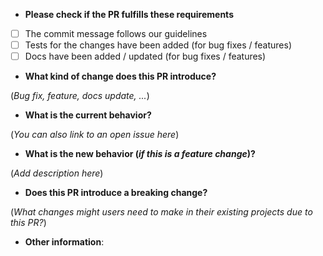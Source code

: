 * **Please check if the PR fulfills these requirements**

- [ ] The commit message follows our guidelines
- [ ] Tests for the changes have been added (for bug fixes / features)
- [ ] Docs have been added / updated (for bug fixes / features)

* **What kind of change does this PR introduce?**

(_Bug fix, feature, docs update, ..._)

* **What is the current behavior?**

(_You can also link to an open issue here_)

* **What is the new behavior (_if this is a feature change_)?**

(_Add description here_)

* **Does this PR introduce a breaking change?**

(_What changes might users need to make in their existing projects due to this PR?_)

* **Other information**:
